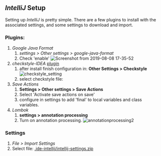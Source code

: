 ## *IntelliJ* Setup

Setting up *IntelliJ* is pretty simple.  There are a few plugins to install with the associated settings, and some settings to download and import.  

### Plugins: 
  1. *Google Java Format*
        1. *settings > Other settings > google-java-format*
        1.  Check 'enable'
      ![Screenshot from 2019-08-08 17-35-52
      ](https://user-images.githubusercontent.com/12397753/62746114-07cc2b80-ba03-11e9-9ac0-0b1e6e1e8788.png)
  1. *checkstyle-IDEA* [plugin](https://github.com/jshiell/checkstyle-idea)
        1. after install finish configuration in: **Other Settings > Checkstyle**
        ![checkstyle_setting](https://user-images.githubusercontent.com/54828470/96388551-339e8180-116f-11eb-9207-564c4b10b937.png)
        1. select checkstyle file:
  1. *Save Actions*
        1. **Settings > Other settings > Save Actions**
        1. Select 'Activate save actions on save'
        1. configure in settings to add 'final' to local variables and class variables. 
  1. *Lombok*
        1. **settings > annotation processing**
        1. Turn on annotation processing. 
        ![annotationprocessing2](https://user-images.githubusercontent.com/54828470/95939758-6da00a00-0da2-11eb-9c7a-823040578c4e.png)


### Settings
  1. *File > Import Settings*
  1. Select file: [.ide-intellij/intellij-settings.zip
   ](https://github.com/triplea-game/triplea/blob/master/.ide-intellij/intellij-settings.zip)
